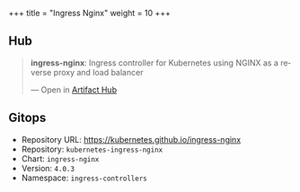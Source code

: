 +++
title = "Ingress Nginx"
weight = 10
+++

## Hub

<div class="artifacthub-widget" data-url="https://artifacthub.io/packages/helm/ingress-nginx/ingress-nginx" data-theme="light" data-header="true" data-responsive="false"><blockquote><p lang="en" dir="ltr"><b>ingress-nginx</b>: Ingress controller for Kubernetes using NGINX as a reverse proxy and load balancer</p>&mdash; Open in <a href="https://artifacthub.io/packages/helm/ingress-nginx/ingress-nginx">Artifact Hub</a></blockquote></div><script async src="https://artifacthub.io/artifacthub-widget.js"></script>

## Gitops

<!-- BEGIN_PORTEFAIX_DOC -->

* Repository URL: https://kubernetes.github.io/ingress-nginx
* Repository: `kubernetes-ingress-nginx`
* Chart: `ingress-nginx`
* Version: `4.0.3`
* Namespace: `ingress-controllers`

<!-- END_PORTEFAIX_DOC -->
